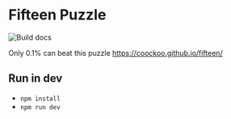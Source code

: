 # Fifteen Puzzle

![Build docs](https://github.com/coockoo/fifteen/workflows/Build%20docs/badge.svg?branch=master)

Only 0.1% can beat this puzzle https://coockoo.github.io/fifteen/

## Run in dev

- `npm install`
- `npm run dev`

